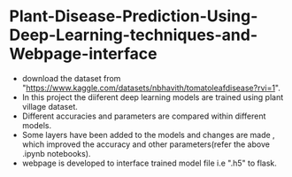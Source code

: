 # Plant-Disease-Prediction-Using-Deep-Learning-techniques-and-Webpage-interface
- download the dataset from "https://www.kaggle.com/datasets/nbhavith/tomatoleafdisease?rvi=1".
- In this project the diiferent deep learning models are trained using plant village dataset.
- Different accuracies and parameters are compared within different models.
- Some layers have been added to the models and changes are made , which improved the accuracy and other parameters(refer the above .ipynb notebooks).
- webpage is developed to interface trained model file i.e ".h5" to flask.
